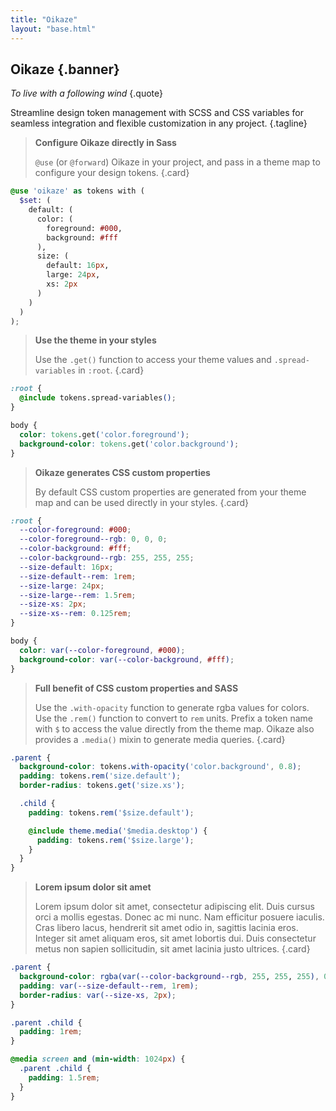 ```yaml
---
title: "Oikaze"
layout: "base.html"
---
```


## Oikaze {.banner}

_To live with a following wind_ {.quote}

Streamline design token management with SCSS and CSS variables for seamless integration and flexible customization in any project. {.tagline}

> **Configure Oikaze directly in Sass**
>
> `@use` (or `@forward`) Oikaze in your project, and pass in a theme map to configure your design tokens.
> {.card}

```scss
@use 'oikaze' as tokens with (
  $set: (
    default: (
      color: (
        foreground: #000,
        background: #fff
      ),
      size: (
        default: 16px,
        large: 24px,
        xs: 2px
      )
    )
  )
);
```

> **Use the theme in your styles**
>
> Use the `.get()` function to access your theme values and `.spread-variables` in `:root`.
> {.card}

```css
:root {
  @include tokens.spread-variables();
}

body {
  color: tokens.get('color.foreground');
  background-color: tokens.get('color.background');
}
```

> **Oikaze generates CSS custom properties**
>
> By default CSS custom properties are generated from your theme map and can be used directly in your styles.
> {.card}

```css
:root {
  --color-foreground: #000;
  --color-foreground--rgb: 0, 0, 0;
  --color-background: #fff;
  --color-background--rgb: 255, 255, 255;
  --size-default: 16px;
  --size-default--rem: 1rem;
  --size-large: 24px;
  --size-large--rem: 1.5rem;
  --size-xs: 2px;
  --size-xs--rem: 0.125rem;
}

body {
  color: var(--color-foreground, #000);
  background-color: var(--color-background, #fff);
}
```

> **Full benefit of CSS custom properties and SASS**
>
> Use the `.with-opacity` function to generate rgba values for colors.
> Use the `.rem()` function to convert to `rem` units.
> Prefix a token name with `$` to access the value directly from the theme map.
> Oikaze also provides a `.media()` mixin to generate media queries.
> {.card}

```scss
.parent {
  background-color: tokens.with-opacity('color.background', 0.8);
  padding: tokens.rem('size.default');
  border-radius: tokens.get('size.xs');

  .child {
    padding: tokens.rem('$size.default');

    @include theme.media('$media.desktop') {
      padding: tokens.rem('$size.large');
    }
  }
}
```

> **Lorem ipsum dolor sit amet**
>
> Lorem ipsum dolor sit amet, consectetur adipiscing elit. Duis cursus orci a mollis egestas. Donec ac mi nunc. Nam efficitur posuere iaculis. Cras libero lacus, hendrerit sit amet odio in, sagittis lacinia eros. Integer sit amet aliquam eros, sit amet lobortis dui. Duis consectetur metus non sapien sollicitudin, sit amet lacinia justo ultrices.
> {.card}

```css
.parent {
  background-color: rgba(var(--color-background--rgb, 255, 255, 255), 0.8);
  padding: var(--size-default--rem, 1rem);
  border-radius: var(--size-xs, 2px);
}

.parent .child {
  padding: 1rem;
}

@media screen and (min-width: 1024px) {
  .parent .child {
    padding: 1.5rem;
  }
}
```
